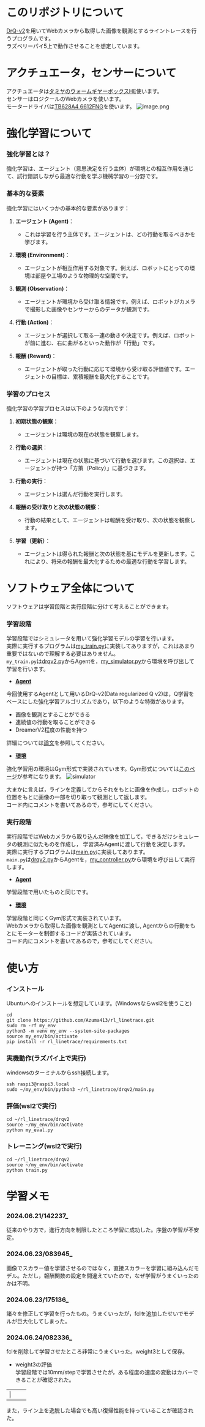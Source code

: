 # このリポジトリについて
[DrQ-v2](https://github.com/facebookresearch/drqv2)を用いてWebカメラから取得した画像を観測とするライントレースを行うプログラムです。  
ラズベリーパイ5上で動作させることを想定しています。

# アクチュエータ，センサーについて
アクチュエータは[タミヤのウォームギヤーボックスHE](https://www.tamiya.com/japan/products/72004/index.html)使います。  
センサーはロジクールのWebカメラを使います。  
モータードライバは[TB628A4 6612FNG](https://toshiba.semicon-storage.com/jp/semiconductor/product/motor-driver-ics/brushed-dc-motor-driver-ics/detail.TB6612FNG.html)を使います。
![image.png](images/システム電源.drawio.png)

# 強化学習について
### 強化学習とは？
強化学習は、エージェント（意思決定を行う主体）が環境との相互作用を通じて、試行錯誤しながら最適な行動を学ぶ機械学習の一分野です。

### 基本的な要素
強化学習にはいくつかの基本的な要素があります：

1. **エージェント (Agent)**：
   - これは学習を行う主体です。エージェントは、どの行動を取るべきかを学びます。

2. **環境 (Environment)**：
   - エージェントが相互作用する対象です。例えば、ロボットにとっての環境は部屋や工場のような物理的な空間です。

3. **観測 (Observation)**：
   - エージェントが環境から受け取る情報です。例えば、ロボットがカメラで撮影した画像やセンサーからのデータが観測です。

4. **行動 (Action)**：
   - エージェントが選択して取る一連の動きや決定です。例えば、ロボットが前に進む、右に曲がるといった動作が「行動」です。

5. **報酬 (Reward)**：
   - エージェントが取った行動に応じて環境から受け取る評価値です。エージェントの目標は、累積報酬を最大化することです。

### 学習のプロセス
強化学習の学習プロセスは以下のような流れです：

1. **初期状態の観察**：
   - エージェントは環境の現在の状態を観察します。

2. **行動の選択**：
   - エージェントは現在の状態に基づいて行動を選びます。この選択は、エージェントが持つ「方策（Policy）」に基づきます。

3. **行動の実行**：
   - エージェントは選んだ行動を実行します。

4. **報酬の受け取りと次の状態の観察**：
   - 行動の結果として、エージェントは報酬を受け取り、次の状態を観察します。

5. **学習（更新）**：
   - エージェントは得られた報酬と次の状態を基にモデルを更新します。これにより、将来の報酬を最大化するための最適な行動を学習します。


# ソフトウェア全体について
ソフトウェアは学習段階と実行段階に分けて考えることができます。
### 学習段階
学習段階ではシミュレータを用いて強化学習モデルの学習を行います。   
実際に実行するプログラムは[my_train.py](drqv2/my_train.py)に実装してありますが，これはあまり重要ではないので理解する必要はありません。  
`my_train.py`は[drqv2.py](drqv2/drqv2.py)からAgentを，[my_simulator.py](drqv2/my_simulator.py)から環境を呼び出して学習を行います。  
- **[Agent](drqv2/drqv2.py)**

今回使用するAgentとして用いるDrQ-v2(Data regularized Q v2)は，Q学習をベースにした強化学習アルゴリズムであり，以下のような特徴があります。
- 画像を観測とすることができる
- 連続値の行動を取ることができる
- DreamerV2程度の性能を持つ

詳細については[論文](https://arxiv.org/abs/2107.09645)を参照してください。

- **[環境](drqv2/my_simulator.py)**

強化学習用の環境はGym形式で実装されています。Gym形式については[このページ](https://developers.agirobots.com/jp/openai-gym-custom-env/)が参考になります。
![simulator](images/output.png)

大まかに言えば，ラインを定義してからそれをもとに画像を作成し，ロボットの位置をもとに画像の一部を切り取って観測として返します。  
コード内にコメントを書いてあるので，参考にしてください。
### 実行段階
実行段階ではWebカメラから取り込んだ映像を加工して，できるだけシミュレータの観測に似たものを作成し， 学習済みAgentに渡して行動を決定します。  
実際に実行するプログラムは[main.py](drqv2/main.py)に実装してあります。  
`main.py`は[drqv2.py](drqv2/drqv2.py)からAgentを，[my_controller.py](drqv2/my_controller.py)から環境を呼び出して実行します。
- **[Agent](drqv2/drqv2.py)**  

学習段階で用いたものと同じです。
- **[環境](drqv2/my_controller.py)**  

学習段階と同じくGym形式で実装されています。  
Webカメラから取得した画像を観測としてAgentに渡し, Agentからの行動をもとにモーターを制御するコードが実装されています。  
コード内にコメントを書いてあるので，参考にしてください。

# 使い方
### インストール
Ubuntuへのインストールを想定しています。(Windowsならwsl2を使うこと)
```
cd
git clone https://github.com/Azuma413/rl_linetrace.git
sudo rm -rf my_env
python3 -m venv my_env --system-site-packages
source my_env/bin/activate
pip install -r rl_linetrace/requirements.txt
```

### 実機動作(ラズパイ上で実行)
windowsのターミナルからssh接続します。
```
ssh raspi3@raspi3.local
sudo ~/my_env/bin/python3 ~/rl_linetrace/drqv2/main.py
```

### 評価(wsl2で実行)
```
cd ~/rl_linetrace/drqv2
source ~/my_env/bin/activate
python my_eval.py
```

### トレーニング(wsl2で実行)
```
cd ~/rl_linetrace/drqv2
source ~/my_env/bin/activate
python train.py
```

# 学習メモ
### 2024.06.21/142237_
従来のやり方で，進行方向を制限したところ学習に成功した。序盤の学習が不安定。
### 2024.06.23/083945_
画像でスカラー値を学習させるのではなく，直接スカラーを学習に組み込んだモデル。ただし，報酬関数の設定を間違えていたので，なぜ学習がうまくいったのかは不明。
### 2024.06.23/175136_
諸々を修正して学習を行ったもの。うまくいったが，fclを追加したせいでモデルが巨大化してしまった。
### 2024.06.24/082336_
fclを削除して学習させたところ非常にうまくいった。weight3として保存。
- weight3の評価  
学習段階では10mm/stepで学習させたが，ある程度の速度の変動はカバーできることが確認された。

| | |
|---|---|
|<img width="19.5%" src="/images/normal_speed.gif">| |

また，ライン上を逸脱した場合でも高い復帰性能を持っていることが確認された。